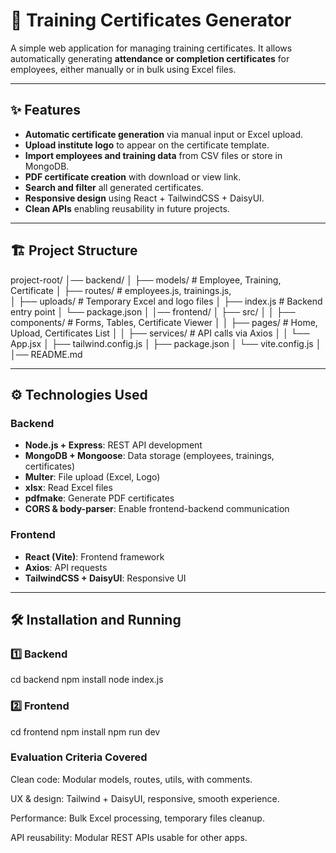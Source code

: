 # 📜 Training Certificates Generator

A simple web application for managing training certificates. It allows automatically generating **attendance or completion certificates** for employees, either manually or in bulk using Excel files.

---

## ✨ Features

- **Automatic certificate generation** via manual input or Excel upload.  
- **Upload institute logo** to appear on the certificate template.  
- **Import employees and training data** from CSV files or store in MongoDB.  
- **PDF certificate creation** with download or view link.  
- **Search and filter** all generated certificates.  
- **Responsive design** using React + TailwindCSS + DaisyUI.  
- **Clean APIs** enabling reusability in future projects.

---

## 🏗️ Project Structure

project-root/
│── backend/
│ ├── models/ # Employee, Training, Certificate
│ ├── routes/ # employees.js, trainings.js,   
│ ├── uploads/ # Temporary Excel and logo files
│ ├── index.js # Backend entry point
│ └── package.json
│
│── frontend/
│ ├── src/
│ │ ├── components/ # Forms, Tables, Certificate Viewer
│ │ ├── pages/ # Home, Upload, Certificates List
│ │ ├── services/ # API calls via Axios
│ │ └── App.jsx
│ ├── tailwind.config.js
│ ├── package.json
│ └── vite.config.js
│
│── README.md

---

## ⚙️ Technologies Used

### Backend
- **Node.js + Express**: REST API development  
- **MongoDB + Mongoose**: Data storage (employees, trainings, certificates)  
- **Multer**: File upload (Excel, Logo)  
- **xlsx**: Read Excel files  
- **pdfmake**: Generate PDF certificates  
- **CORS & body-parser**: Enable frontend-backend communication  

### Frontend
- **React (Vite)**: Frontend framework  
- **Axios**: API requests  
- **TailwindCSS + DaisyUI**: Responsive UI  

---

## 🛠️ Installation and Running

### 1️⃣ Backend
cd backend
npm install
node index.js

### 2️⃣ Frontend
cd frontend
npm install
npm run dev

### Evaluation Criteria Covered

Clean code: Modular models, routes, utils, with comments.

UX & design: Tailwind + DaisyUI, responsive, smooth experience.

Performance: Bulk Excel processing, temporary files cleanup.

API reusability: Modular REST APIs usable for other apps.